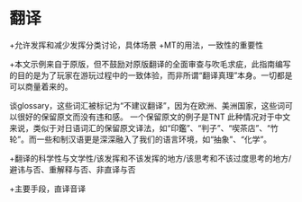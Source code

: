 # 翻译

+允许发挥和减少发挥分类讨论，具体场景
+MT的用法，一致性的重要性

+本文示例来自于原版，但不鼓励对原版翻译的全面审查与吹毛求疵，此指南编写的目的是为了玩家在游玩过程中的一致体验，而非所谓“翻译真理”本身。一切都是可以商量着来的。

谈glossary，这些词汇被标记为“不建议翻译”，因为在欧洲、美洲国家，这些词可以很好的保留原文而没有违和感。
一个保留原文的例子是TNT
此种情况对于中文来说，类似于对日语词汇的保留原文译法，如“印鑑”、“判子”、“喫茶店”、“竹轮”。而一些和制汉语更是深深融入了我们的语言环境，如“抽象”、“化学”。

+翻译的科学性与文学性/该发挥和不该发挥的地方/该思考和不该过度思考的地方/避讳与否、重解释与否、非直译与否

+主要手段，直译音译